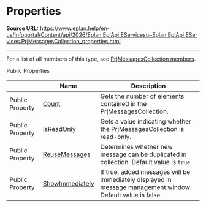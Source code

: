 # Properties

**Source URL:** https://www.eplan.help/en-us/Infoportal/Content/api/2026/Eplan.EplApi.EServicesu~Eplan.EplApi.EServices.PrjMessagesCollection_properties.html

---

For a list of all members of this type, see [PrjMessagesCollection members](Eplan.EplApi.EServicesu~Eplan.EplApi.EServices.PrjMessagesCollection_members.html).

Public Properties

|  | Name | Description |
| --- | --- | --- |
| Public Property | [Count](Eplan.EplApi.EServicesu~Eplan.EplApi.EServices.PrjMessagesCollection~Count.html) | Gets the number of elements contained in the PrjMessagesCollection. |
| Public Property | [IsReadOnly](Eplan.EplApi.EServicesu~Eplan.EplApi.EServices.PrjMessagesCollection~IsReadOnly.html) | Gets a value indicating whether the PrjMessagesCollection is read-only. |
| Public Property | [ReuseMessages](Eplan.EplApi.EServicesu~Eplan.EplApi.EServices.PrjMessagesCollection~ReuseMessages.html) | Determines whether new message can be duplicated in collection. Default value is `true`. |
| Public Property | [ShowImmediately](Eplan.EplApi.EServicesu~Eplan.EplApi.EServices.PrjMessagesCollection~ShowImmediately.html) | If true, added messages will be immediately displayed in message management window. Default value is false. |


